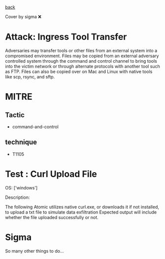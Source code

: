[back](../index.md)

Cover by sigma :x: 

# Attack: Ingress Tool Transfer

 Adversaries may transfer tools or other files from an external system into a compromised environment. Files may be copied from an external adversary controlled system through the command and control channel to bring tools into the victim network or through alternate protocols with another tool such as FTP. Files can also be copied over on Mac and Linux with native tools like scp, rsync, and sftp.

# MITRE
## Tactic
  - command-and-control

## technique
  - T1105

# Test : Curl Upload File

OS: ['windows']

Description:

 The following Atomic utilizes native curl.exe, or downloads it if not installed, to upload a txt file to simulate data exfiltration
Expected output will include whether the file uploaded successfully or not.


# Sigma

 So many other things to do...